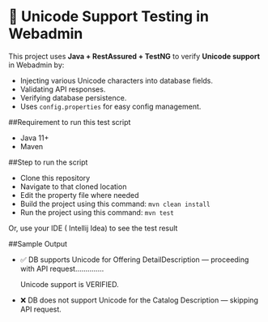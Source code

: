 # 🧪 Unicode Support Testing in Webadmin

This project uses **Java + RestAssured + TestNG** to verify **Unicode support** in Webadmin by:
- Injecting various Unicode characters into database fields.
- Validating API responses.
- Verifying database persistence.
- Uses `config.properties` for easy config management.

##Requirement to run this test script
- Java 11+
- Maven

##Step to run the script
- Clone this repository
- Navigate to that cloned location
- Edit the property file where needed
- Build the project using this command: `mvn clean install`
- Run the project using this command: `mvn test`



Or, use your IDE ( Intellij Idea) to see the test result

##Sample Output
- ✅ DB supports Unicode for Offering DetailDescription — proceeding with API request..............

  Unicode support is VERIFIED.
  
- ❌ DB does not support Unicode for the Catalog Description — skipping API request.



